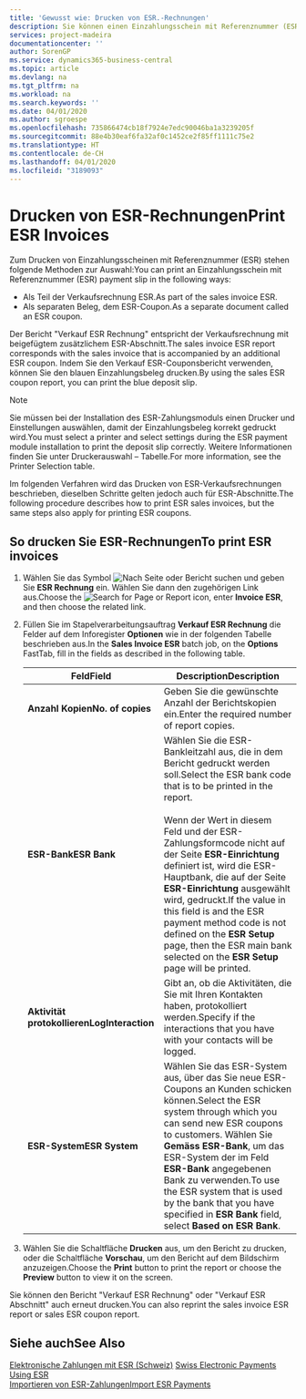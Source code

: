 ```yaml
---
title: 'Gewusst wie: Drucken von ESR.-Rechnungen'
description: Sie können einen Einzahlungsschein mit Referenznummer (ESR) auf mehrere Arten drucken.
services: project-madeira
documentationcenter: ''
author: SorenGP
ms.service: dynamics365-business-central
ms.topic: article
ms.devlang: na
ms.tgt_pltfrm: na
ms.workload: na
ms.search.keywords: ''
ms.date: 04/01/2020
ms.author: sgroespe
ms.openlocfilehash: 735866474cb18f7924e7edc90046ba1a3239205f
ms.sourcegitcommit: 88e4b30eaf6fa32af0c1452ce2f85ff1111c75e2
ms.translationtype: HT
ms.contentlocale: de-CH
ms.lasthandoff: 04/01/2020
ms.locfileid: "3189093"
---
```

# <a name="print-esr-invoices"></a><span data-ttu-id="cd971-103">Drucken von ESR-Rechnungen</span><span class="sxs-lookup"><span data-stu-id="cd971-103">Print ESR Invoices</span></span>
<span data-ttu-id="cd971-104">Zum Drucken von Einzahlungsscheinen mit Referenznummer (ESR) stehen folgende Methoden zur Auswahl:</span><span class="sxs-lookup"><span data-stu-id="cd971-104">You can print an Einzahlungsschein mit Referenznummer (ESR) payment slip in the following ways:</span></span>  

- <span data-ttu-id="cd971-105">Als Teil der Verkaufsrechnung ESR.</span><span class="sxs-lookup"><span data-stu-id="cd971-105">As part of the sales invoice ESR.</span></span>  
- <span data-ttu-id="cd971-106">Als separaten Beleg, dem ESR-Coupon.</span><span class="sxs-lookup"><span data-stu-id="cd971-106">As a separate document called an ESR coupon.</span></span>  

<span data-ttu-id="cd971-107">Der Bericht "Verkauf ESR Rechnung" entspricht der Verkaufsrechnung mit beigefügtem zusätzlichem ESR-Abschnitt.</span><span class="sxs-lookup"><span data-stu-id="cd971-107">The sales invoice ESR report corresponds with the sales invoice that is accompanied by an additional ESR coupon.</span></span> <span data-ttu-id="cd971-108">Indem Sie den Verkauf ESR-Couponsbericht verwenden, können Sie den blauen Einzahlungsbeleg drucken.</span><span class="sxs-lookup"><span data-stu-id="cd971-108">By using the sales ESR coupon report, you can print the blue deposit slip.</span></span>  

> [!NOTE]  
>  <span data-ttu-id="cd971-109">Sie müssen bei der Installation des ESR-Zahlungsmoduls einen Drucker und Einstellungen auswählen, damit der Einzahlungsbeleg korrekt gedruckt wird.</span><span class="sxs-lookup"><span data-stu-id="cd971-109">You must select a printer and select settings during the ESR payment module installation to print the deposit slip correctly.</span></span> <span data-ttu-id="cd971-110">Weitere Informationen finden Sie unter Druckerauswahl – Tabelle.</span><span class="sxs-lookup"><span data-stu-id="cd971-110">For more information, see the Printer Selection table.</span></span>  

<span data-ttu-id="cd971-111">Im folgenden Verfahren wird das Drucken von ESR-Verkaufsrechnungen beschrieben, dieselben Schritte gelten jedoch auch für ESR-Abschnitte.</span><span class="sxs-lookup"><span data-stu-id="cd971-111">The following procedure describes how to print ESR sales invoices, but the same steps also apply for printing ESR coupons.</span></span>  

## <a name="to-print-esr-invoices"></a><span data-ttu-id="cd971-112">So drucken Sie ESR-Rechnungen</span><span class="sxs-lookup"><span data-stu-id="cd971-112">To print ESR invoices</span></span>  

1.  <span data-ttu-id="cd971-113">Wählen Sie das Symbol ![Nach Seite oder Bericht suchen](../../media/ui-search/search_small.png "Symbol 'Nach Seite oder Bericht suchen'") und geben Sie **ESR Rechnung** ein. Wählen Sie dann den zugehörigen Link aus.</span><span class="sxs-lookup"><span data-stu-id="cd971-113">Choose the ![Search for Page or Report](../../media/ui-search/search_small.png "Search for Page or Report icon") icon, enter **Invoice ESR**, and then choose the related link.</span></span>  
2.  <span data-ttu-id="cd971-114">Füllen Sie im Stapelverarbeitungsauftrag **Verkauf ESR Rechnung** die Felder auf dem Inforegister **Optionen** wie in der folgenden Tabelle beschrieben aus.</span><span class="sxs-lookup"><span data-stu-id="cd971-114">In the **Sales Invoice ESR** batch job, on the **Options** FastTab, fill in the fields as described in the following table.</span></span>  

    |<span data-ttu-id="cd971-115">Feld</span><span class="sxs-lookup"><span data-stu-id="cd971-115">Field</span></span>|<span data-ttu-id="cd971-116">Description</span><span class="sxs-lookup"><span data-stu-id="cd971-116">Description</span></span>|  
    |---------------------------------|---------------------------------------|  
    |<span data-ttu-id="cd971-117">**Anzahl Kopien**</span><span class="sxs-lookup"><span data-stu-id="cd971-117">**No. of copies**</span></span>|<span data-ttu-id="cd971-118">Geben Sie die gewünschte Anzahl der Berichtskopien ein.</span><span class="sxs-lookup"><span data-stu-id="cd971-118">Enter the required number of report copies.</span></span>|  
    |<span data-ttu-id="cd971-119">**ESR-Bank**</span><span class="sxs-lookup"><span data-stu-id="cd971-119">**ESR Bank**</span></span>|<span data-ttu-id="cd971-120">Wählen Sie die ESR-Bankleitzahl aus, die in dem Bericht gedruckt werden soll.</span><span class="sxs-lookup"><span data-stu-id="cd971-120">Select the ESR bank code that is to be printed in the report.</span></span><br /><br /> <span data-ttu-id="cd971-121">Wenn der Wert in diesem Feld <Blank> und der ESR-Zahlungsformcode nicht auf der Seite **ESR-Einrichtung** definiert ist, wird die ESR-Hauptbank, die auf der Seite **ESR-Einrichtung** ausgewählt wird, gedruckt.</span><span class="sxs-lookup"><span data-stu-id="cd971-121">If the value in this field is <Blank> and the ESR payment method code is not defined on the **ESR Setup** page, then the ESR main bank selected on the **ESR Setup** page will be printed.</span></span>|  
    |<span data-ttu-id="cd971-122">**Aktivität protokollieren**</span><span class="sxs-lookup"><span data-stu-id="cd971-122">**LogInteraction**</span></span>|<span data-ttu-id="cd971-123">Gibt an, ob die Aktivitäten, die Sie mit Ihren Kontakten haben, protokolliert werden.</span><span class="sxs-lookup"><span data-stu-id="cd971-123">Specify if the interactions that you have with your contacts will be logged.</span></span>|  
    |<span data-ttu-id="cd971-124">**ESR-System**</span><span class="sxs-lookup"><span data-stu-id="cd971-124">**ESR System**</span></span>|<span data-ttu-id="cd971-125">Wählen Sie das ESR-System aus, über das Sie neue ESR-Coupons an Kunden schicken können.</span><span class="sxs-lookup"><span data-stu-id="cd971-125">Select the ESR system through which you can send new ESR coupons to customers.</span></span> <span data-ttu-id="cd971-126">Wählen Sie **Gemäss ESR-Bank**, um das ESR-System der im Feld **ESR-Bank** angegebenen Bank zu verwenden.</span><span class="sxs-lookup"><span data-stu-id="cd971-126">To use the ESR system that is used by the bank that you have specified in **ESR Bank** field, select **Based on ESR Bank**.</span></span>|  

3.  <span data-ttu-id="cd971-127">Wählen Sie die Schaltfläche **Drucken** aus, um den Bericht zu drucken, oder die Schaltfläche **Vorschau**, um den Bericht auf dem Bildschirm anzuzeigen.</span><span class="sxs-lookup"><span data-stu-id="cd971-127">Choose the **Print** button to print the report or choose the **Preview** button to view it on the screen.</span></span>  

<span data-ttu-id="cd971-128">Sie können den Bericht "Verkauf ESR Rechnung" oder "Verkauf ESR Abschnitt" auch erneut drucken.</span><span class="sxs-lookup"><span data-stu-id="cd971-128">You can also reprint the sales invoice ESR report or sales ESR coupon report.</span></span>  

## <a name="see-also"></a><span data-ttu-id="cd971-129">Siehe auch</span><span class="sxs-lookup"><span data-stu-id="cd971-129">See Also</span></span>  
 <span data-ttu-id="cd971-130">[Elektronische Zahlungen mit ESR (Schweiz)](swiss-electronic-payments-using-esr.md) </span><span class="sxs-lookup"><span data-stu-id="cd971-130">[Swiss Electronic Payments Using ESR](swiss-electronic-payments-using-esr.md) </span></span>  
 [<span data-ttu-id="cd971-131">Importieren von ESR-Zahlungen</span><span class="sxs-lookup"><span data-stu-id="cd971-131">Import ESR Payments</span></span>](how-to-import-esr-payments.md)
